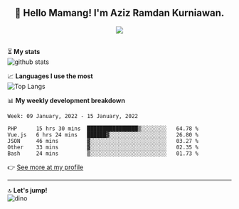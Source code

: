 <h2 align="center">👋 Hello Mamang! I'm Aziz Ramdan Kurniawan.</h2>  
<p align="center">
  <img src="https://komarev.com/ghpvc/?username=azizramdan"> <br><br>
</p>
    
⏳ **My stats**  
![github stats](https://github-readme-stats.vercel.app/api?username=azizramdan&show_icons=true&count_private=true&title_color=000&hide_border=true&hide_title=true)  

📈 **Languages I use the most**  
![Top Langs](https://github-readme-stats.vercel.app/api/top-langs/?username=azizramdan&layout=compact&langs_count=6&hide=tsql&hide_border=true&hide_title=true&exclude_repo=Futsal-Go,Futsal-Go-Admin,Sistem-Informasi-Sensus-Harian-Rawat-Inap)  

📊 **My weekly development breakdown**
<!--START_SECTION:waka-->
```text
Week: 09 January, 2022 - 15 January, 2022

PHP      15 hrs 30 mins  ████████████████▒░░░░░░░░   64.78 % 
Vue.js   6 hrs 24 mins   ██████▓░░░░░░░░░░░░░░░░░░   26.80 % 
JSON     46 mins         ▓░░░░░░░░░░░░░░░░░░░░░░░░   03.27 % 
Other    33 mins         ▓░░░░░░░░░░░░░░░░░░░░░░░░   02.35 % 
Bash     24 mins         ▒░░░░░░░░░░░░░░░░░░░░░░░░   01.73 % 
```
<!--END_SECTION:waka-->
👉 [See more at my profile](https://wakatime.com/@azizramdan)
***
🔝 **Let's jump!**  
![dino](https://raw.githubusercontent.com/azizramdan/azizramdan/master/dino.gif)  
